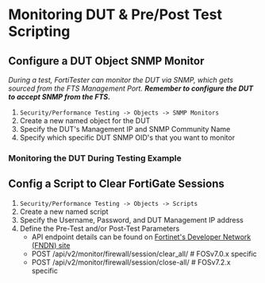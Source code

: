 # Monitoring DUT & Pre/Post Test Scripting

## Configure a DUT Object SNMP Monitor

_During a test, FortiTester can monitor the DUT via SNMP, which gets sourced from the FTS Management Port. __Remember to configure the DUT to accept SNMP from the FTS.___

1. `Security/Performance Testing -> Objects -> SNMP Monitors`
2. Create a new named object for the DUT
3. Specify the DUT's Management IP and SNMP Community Name
4. Specify which specific DUT SNMP OID's that you want to monitor

### Monitoring the DUT During Testing Example



## Config a Script to Clear FortiGate Sessions

1. `Security/Performance Testing -> Objects -> Scripts`
2. Create a new named script
3. Specify the Username, Password, and DUT Management IP address
4. Define the Pre-Test and/or Post-Test Parameters
    * API endpoint details can be found on [Fortinet's Developer Network (FNDN) site](https://fndn.fortinet.net)
    * POST /api/v2/monitor/firewall/session/clear_all/  # FOSv7.0.x specific
    * POST /api/v2/monitor/firewall/session/close-all/  # FOSv7.2.x specific